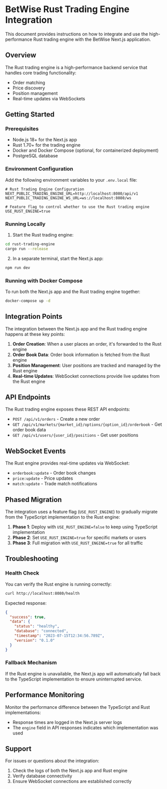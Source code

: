 # BetWise Rust Trading Engine Integration

This document provides instructions on how to integrate and use the high-performance Rust trading engine with the BetWise Next.js application.

## Overview

The Rust trading engine is a high-performance backend service that handles core trading functionality:

- Order matching
- Price discovery
- Position management
- Real-time updates via WebSockets

## Getting Started

### Prerequisites

- Node.js 18+ for the Next.js app
- Rust 1.70+ for the trading engine
- Docker and Docker Compose (optional, for containerized deployment)
- PostgreSQL database

### Environment Configuration

Add the following environment variables to your `.env.local` file:

```
# Rust Trading Engine Configuration
NEXT_PUBLIC_TRADING_ENGINE_URL=http://localhost:8080/api/v1
NEXT_PUBLIC_TRADING_ENGINE_WS_URL=ws://localhost:8080/ws

# Feature flag to control whether to use the Rust trading engine
USE_RUST_ENGINE=true
```

### Running Locally

1. Start the Rust trading engine:

```bash
cd rust-trading-engine
cargo run --release
```

2. In a separate terminal, start the Next.js app:

```bash
npm run dev
```

### Running with Docker Compose

To run both the Next.js app and the Rust trading engine together:

```bash
docker-compose up -d
```

## Integration Points

The integration between the Next.js app and the Rust trading engine happens at these key points:

1. **Order Creation**: When a user places an order, it's forwarded to the Rust engine
2. **Order Book Data**: Order book information is fetched from the Rust engine
3. **Position Management**: User positions are tracked and managed by the Rust engine
4. **Real-time Updates**: WebSocket connections provide live updates from the Rust engine

## API Endpoints

The Rust trading engine exposes these REST API endpoints:

- `POST /api/v1/orders` - Create a new order
- `GET /api/v1/markets/{market_id}/options/{option_id}/orderbook` - Get order book data
- `GET /api/v1/users/{user_id}/positions` - Get user positions

## WebSocket Events

The Rust engine provides real-time updates via WebSocket:

- `orderbook:update` - Order book changes
- `price:update` - Price updates
- `match:update` - Trade match notifications

## Phased Migration

The integration uses a feature flag (`USE_RUST_ENGINE`) to gradually migrate from the TypeScript implementation to the Rust engine:

1. **Phase 1**: Deploy with `USE_RUST_ENGINE=false` to keep using TypeScript implementation
2. **Phase 2**: Set `USE_RUST_ENGINE=true` for specific markets or users
3. **Phase 3**: Full migration with `USE_RUST_ENGINE=true` for all traffic

## Troubleshooting

### Health Check

You can verify the Rust engine is running correctly:

```bash
curl http://localhost:8080/health
```

Expected response:
```json
{
  "success": true,
  "data": {
    "status": "healthy",
    "database": "connected",
    "timestamp": "2023-07-15T12:34:56.789Z",
    "version": "0.1.0"
  }
}
```

### Fallback Mechanism

If the Rust engine is unavailable, the Next.js app will automatically fall back to the TypeScript implementation to ensure uninterrupted service.

## Performance Monitoring

Monitor the performance difference between the TypeScript and Rust implementations:

- Response times are logged in the Next.js server logs
- The `engine` field in API responses indicates which implementation was used

## Support

For issues or questions about the integration:

1. Check the logs of both the Next.js app and Rust engine
2. Verify database connectivity
3. Ensure WebSocket connections are established correctly 
